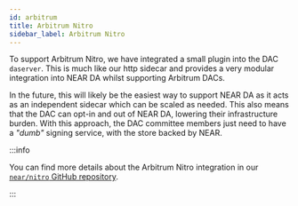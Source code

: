 ```yaml
---
id: arbitrum
title: Arbitrum Nitro
sidebar_label: Arbitrum Nitro
---
```


To support Arbitrum Nitro, we have integrated a small plugin into the DAC `daserver`. This is much like our http sidecar and provides a very modular integration into NEAR DA whilst supporting Arbitrum 
DACs. 

In the future, this will likely be the easiest way to support NEAR DA as it acts as an independent sidecar which can be scaled as needed. This also means that the DAC
can opt-in and out of NEAR DA, lowering their infrastructure burden. With this approach, the DAC committee members just need to have a _"dumb"_ signing service, with the store backed
by NEAR.

:::info

You can find more details about the Arbitrum Nitro integration in our [`near/nitro` GitHub repository](https://github.com/near/nitro).

:::
